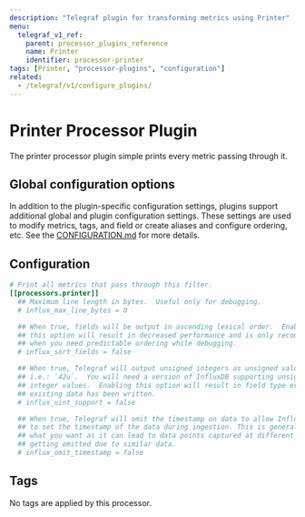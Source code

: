 ```yaml
---
description: "Telegraf plugin for transforming metrics using Printer"
menu:
  telegraf_v1_ref:
    parent: processor_plugins_reference
    name: Printer
    identifier: processor-printer
tags: [Printer, "processor-plugins", "configuration"]
related:
  - /telegraf/v1/configure_plugins/
---
```


# Printer Processor Plugin

The printer processor plugin simple prints every metric passing through it.

## Global configuration options <!-- @/docs/includes/plugin_config.md -->

In addition to the plugin-specific configuration settings, plugins support
additional global and plugin configuration settings. These settings are used to
modify metrics, tags, and field or create aliases and configure ordering, etc.
See the [CONFIGURATION.md](/telegraf/v1/configuration/#plugins) for more details.

[CONFIGURATION.md]: ../../../docs/CONFIGURATION.md#plugins

## Configuration

```toml @sample.conf
# Print all metrics that pass through this filter.
[[processors.printer]]
  ## Maximum line length in bytes.  Useful only for debugging.
  # influx_max_line_bytes = 0

  ## When true, fields will be output in ascending lexical order.  Enabling
  ## this option will result in decreased performance and is only recommended
  ## when you need predictable ordering while debugging.
  # influx_sort_fields = false

  ## When true, Telegraf will output unsigned integers as unsigned values,
  ## i.e.: `42u`.  You will need a version of InfluxDB supporting unsigned
  ## integer values.  Enabling this option will result in field type errors if
  ## existing data has been written.
  # influx_uint_support = false

  ## When true, Telegraf will omit the timestamp on data to allow InfluxDB
  ## to set the timestamp of the data during ingestion. This is generally NOT
  ## what you want as it can lead to data points captured at different times
  ## getting omitted due to similar data.
  # influx_omit_timestamp = false
```

## Tags

No tags are applied by this processor.
